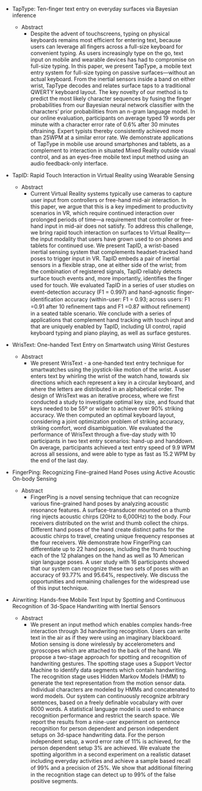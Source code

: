 * TapType: Ten-finger text entry on everyday surfaces via Bayesian inference
  * Abstract
    * Despite the advent of touchscreens, typing on physical keyboards remains most efficient for entering text, because users can leverage all fingers across a full-size keyboard for convenient typing. As users increasingly type on the go, text input on mobile and wearable devices has had to compromise on full-size typing. In this paper, we present TapType, a mobile text entry system for full-size typing on passive surfaces—without an actual keyboard. From the inertial sensors inside a band on either wrist, TapType decodes and relates surface taps to a traditional QWERTY keyboard layout. The key novelty of our method is to predict the most likely character sequences by fusing the finger probabilities from our Bayesian neural network classifier with the characters’ prior probabilities from an n-gram language model. In our online evaluation, participants on average typed 19 words per minute with a character error rate of 0.6% after 30 minutes oftraining. Expert typists thereby consistently achieved more than 25WPM at a similar error rate. We demonstrate applications of TapType in mobile use around smartphones and tablets, as a complement to interaction in situated Mixed Reality outside visual control, and as an eyes-free mobile text input method using an audio feedback-only interface.

* TapID: Rapid Touch Interaction in Virtual Reality using Wearable Sensing
  * Abstract
    * Current Virtual Reality systems typically use cameras to capture user input from controllers or free-hand mid-air interaction. In this paper, we argue that this is a key impediment to productivity scenarios in VR, which require continued interaction over prolonged periods of time—a requirement that controller or free-hand input in mid-air does not satisfy. To address this challenge, we bring rapid touch interaction on surfaces to Virtual Reality—the input modality that users have grown used to on phones and tablets for continued use. We present TapID, a wrist-based inertial sensing system that complements headset-tracked hand poses to trigger input in VR. TapID embeds a pair of inertial sensors in a flexible strap, one at either side of the wrist; from the combination of registered signals, TapID reliably detects surface touch events and, more importantly, identifies the ﬁnger used for touch. We evaluated TapID in a series of user studies on event-detection accuracy (F1 = 0.997) and hand-agnostic ﬁnger-identiﬁcation accuracy (within-user: F1 = 0.93; across users: F1 =0.91 after 10 reﬁnement taps and F1 =0.87 without reﬁnement) in a seated table scenario. We conclude with a series of applications that complement hand tracking with touch input and that are uniquely enabled by TapID, including UI control, rapid keyboard typing and piano playing, as well as surface gestures.

* WrisText: One-handed Text Entry on Smartwatch using Wrist Gestures
  * Abstract
    * We present WrisText - a one-handed text entry technique for smartwatches using the joystick-like motion of the wrist. A user enters text by whirling the wrist of the watch hand, towards six directions which each represent a key in a circular keyboard, and where the letters are distributed in an alphabetical order. The design of WrisText was an iterative process, where we first conducted a study to investigate optimal key size, and found that keys needed to be 55º or wider to achieve over 90% striking accuracy. We then computed an optimal keyboard layout, considering a joint optimization problem of striking accuracy, striking comfort, word disambiguation. We evaluated the performance of WrisText through a five-day study with 10 participants in two text entry scenarios: hand-up and handdown. On average, participants achieved a text entry speed of 9.9 WPM across all sessions, and were able to type as fast as 15.2 WPM by the end of the last day.

* FingerPing: Recognizing Fine-grained Hand Poses using Active Acoustic On-body Sensing
  * Abstract
    * FingerPing is a novel sensing technique that can recognize various fine-grained hand poses by analyzing acoustic resonance features. A surface-transducer mounted on a thumb ring injects acoustic chirps (20Hz to 6,000Hz) to the body. Four receivers distributed on the wrist and thumb collect the chirps. Different hand poses of the hand create distinct paths for the acoustic chirps to travel, creating unique frequency responses at the four receivers. We demonstrate how FingerPing can differentiate up to 22 hand poses, including the thumb touching each of the 12 phalanges on the hand as well as 10 American sign language poses. A user study with 16 participants showed that our system can recognize these two sets of poses with an accuracy of 93.77% and 95.64%, respectively. We discuss the opportunities and remaining challenges for the widespread use of this input technique.

* Airwriting: Hands-free Mobile Text Input by Spotting and Continuous Recognition of 3d-Space Handwriting with Inertial Sensors
  * Abstract
    * We present an input method which enables complex hands-free interaction through 3d handwriting recognition. Users can write text in the air as if they were using an imaginary blackboard. Motion sensing is done wirelessly by accelerometers and gyroscopes which are attached to the back of the hand. We propose a two-stage approach for spotting and recognition of handwriting gestures. The spotting stage uses a Support Vector Machine to identify data segments which contain handwriting. The recognition stage uses Hidden Markov Models (HMM) to generate the text representation from the motion sensor data. Individual characters are modeled by HMMs and concatenated to word models. Our system can continuously recognize arbitrary sentences, based on a freely definable vocabulary with over 8000 words. A statistical language model is used to enhance recognition performance and restrict the search space. We report the results from a nine-user experiment on sentence recognition for person dependent and person independent setups on 3d-space handwriting data. For the person independent setup, a word error rate of 11% is achieved, for the person dependent setup 3% are achieved. We evaluate the spotting algorithm in a second experiment on a realistic dataset including everyday activities and achieve a sample based recall of 99% and a precision of 25%. We show that additional ﬁltering in the recognition stage can detect up to 99% of the false positive segments.
